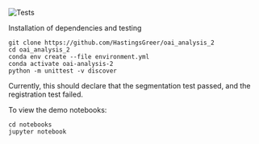 ![Tests](https://github.com/uncbiag/OAI_analysis_2/actions/workflows/test-action.yml/badge.svg)

Installation of dependencies and testing

```
git clone https://github.com/HastingsGreer/oai_analysis_2
cd oai_analysis_2
conda env create --file environment.yml
conda activate oai-analysis-2
python -m unittest -v discover
```

Currently, this should declare that the segmentation test passed, and the registration test failed.

To view the demo notebooks:
```
cd notebooks
jupyter notebook
```
